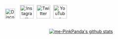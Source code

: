 <div class="i2gjFc Mi644" align="center">
  <a href="https://discord.com/users/952137523038130196" target="_blank" class="RNpQXe" style="width: 32px; height: 32px; margin: 9px;"><img src="https://i.ibb.co/qDv47yb/discord-512-copy.png" alt="Discord" class="xbGufb" style="width: 32px; height: 32px;" width="32" height="32"></a>
  <a href="https://instagram.com/me_PinkPanda/" target="_blank" class="RNpQXe AIKCSc" style="width: 44px; height: 44px; margin: 3px;"><img src="https://ssl.gstatic.com/atari/images/sociallinks/instagram_gray_44dp.png" alt="Instagram" class="lEB4Hf" style="width: 44px; height: 44px;" width="44" height="44"></a>
  <a href="https://twitter.com/Me_PinkPanda/" target="_blank" class="RNpQXe AIKCSc" style="width: 44px; height: 44px; margin: 3px;"><img src="https://ssl.gstatic.com/atari/images/sociallinks/twitter_gray_44dp.png" alt="Twitter" class="lEB4Hf" style="width: 44px; height: 44px;" width="44" height="44"></a>
  <a href="https://youtube.com/@me_PinkPanda" target="_blank" class="RNpQXe AIKCSc" style="width: 44px; height: 44px; margin: 3px;"><img src="https://ssl.gstatic.com/atari/images/sociallinks/youtube_gray_44dp.png" alt="YouTube" class="lEB4Hf" style="width: 44px; height: 44px;" width="44" height="44"></a>
</div>
</br>
<p align="right">
  <a href="https://github.com/me-PinkPanda"><img src="https://github-readme-stats.vercel.app/api?username=me-PinkPanda&hide_border=true&show_icons=true&theme=dark" alt="me-PinkPanda's github stats"></a>
</p>

<!--- Never use html in markdown file, it's against rules... --->
